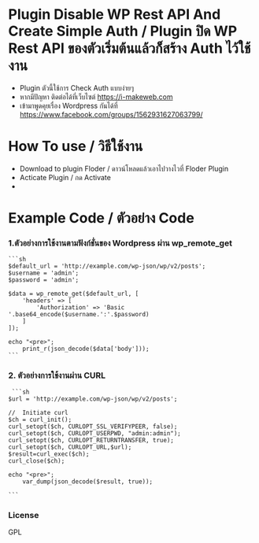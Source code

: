 # Plugin Disable WP Rest API And Create Simple Auth / Plugin ปิด WP Rest API ของตัวเริ่มต้นแล้วก็สร้าง Auth ไว้ใช้งาน

- Plugin ตัวนี้ใช้การ Check Auth แบบง่ายๆ 
- หากมีปัญหา ติดต่อได้ที่เว็บไซต์ https://i-makeweb.com
- เข้ามาพูดคุยเรื่อง Wordpress กันได้ที่ https://www.facebook.com/groups/1562931627063799/

# How To use / วิธีใช้งาน

- Download to plugin Floder / ดาวน์โหลดแล้วเอาไปวางไวที่ Floder Plugin 
- Acticate Plugin / กด Activate 
- 

# Example Code / ตัวอย่าง Code
### 1.ตัวอย่างการใช้งานตามฟังก์ชั่นของ Wordpress ผ่าน wp_remote_get
    ```sh
    $default_url = 'http://example.com/wp-json/wp/v2/posts';
	$username = 'admin';
	$password = 'admin';

	$data = wp_remote_get($default_url, [
		'headers' => [
			'Authorization' => 'Basic '.base64_encode($username.':'.$password)
		]
	]);

	echo "<pre>";
		print_r(json_decode($data['body']));
    ```
    
 ### 2. ตัวอย่างการใช้งานผ่าน CURL
   
     ```sh
	$url = 'http://example.com/wp-json/wp/v2/posts';

	//  Initiate curl
	$ch = curl_init();
	curl_setopt($ch, CURLOPT_SSL_VERIFYPEER, false);
	curl_setopt($ch, CURLOPT_USERPWD, "admin:admin");
	curl_setopt($ch, CURLOPT_RETURNTRANSFER, true);
	curl_setopt($ch, CURLOPT_URL,$url);
	$result=curl_exec($ch);
	curl_close($ch);

	echo "<pre>";
		var_dump(json_decode($result, true));
	
	```
### License
GPL



